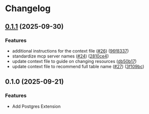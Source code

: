 # Changelog

## [0.1.1](https://github.com/gemini-cli-extensions/postgres/compare/0.1.0...0.1.1) (2025-09-30)


### Features

* additional instructions for the context file ([#26](https://github.com/gemini-cli-extensions/postgres/issues/26)) ([96f8337](https://github.com/gemini-cli-extensions/postgres/commit/96f83373f5694367b8a9ac605617dcfc85ed1926))
* standardize mcp server names ([#24](https://github.com/gemini-cli-extensions/postgres/issues/24)) ([2810ce4](https://github.com/gemini-cli-extensions/postgres/commit/2810ce4a3fb29394d5bc65eefef8d2ed46f3e8e9))
* update context file to guide on changing resources ([db50b17](https://github.com/gemini-cli-extensions/postgres/commit/db50b17570815827784bf78de43136298b4931b9))
* update context file to recommend full table name ([#27](https://github.com/gemini-cli-extensions/postgres/issues/27)) ([3f109bc](https://github.com/gemini-cli-extensions/postgres/commit/3f109bc278862390083269a6a96fd016548a636f))

## 0.1.0 (2025-09-21)


### Features

* Add Postgres Extension
